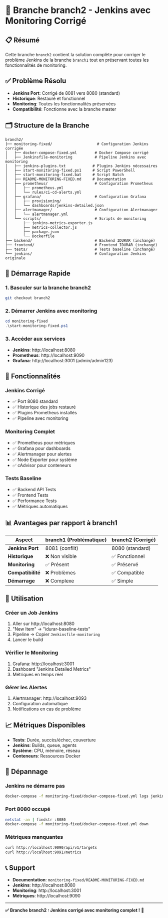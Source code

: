 # 🚀 Branche branch2 - Jenkins avec Monitoring Corrigé

## 📋 Résumé

Cette branche `branch2` contient la solution complète pour corriger le problème Jenkins de la branche `branch1` tout en préservant toutes les fonctionnalités de monitoring.

## ✅ Problème Résolu

- **Jenkins Port**: Corrigé de 8081 vers 8080 (standard)
- **Historique**: Restauré et fonctionnel
- **Monitoring**: Toutes les fonctionnalités préservées
- **Compatibilité**: Fonctionne avec la branche master

## 🗂️ Structure de la Branche

```
branch2/
├── monitoring-fixed/                    # Configuration Jenkins corrigée
│   ├── docker-compose-fixed.yml        # Docker Compose corrigé
│   ├── Jenkinsfile-monitoring          # Pipeline Jenkins avec monitoring
│   ├── jenkins-plugins.txt            # Plugins Jenkins nécessaires
│   ├── start-monitoring-fixed.ps1     # Script PowerShell
│   ├── start-monitoring-fixed.bat     # Script Batch
│   ├── README-MONITORING-FIXED.md     # Documentation
│   ├── prometheus/                     # Configuration Prometheus
│   │   ├── prometheus.yml
│   │   └── rules/ci-cd-alerts.yml
│   ├── grafana/                        # Configuration Grafana
│   │   ├── provisioning/
│   │   └── dashboards/jenkins-detailed.json
│   ├── alertmanager/                   # Configuration Alertmanager
│   │   └── alertmanager.yml
│   └── scripts/                        # Scripts de monitoring
│       ├── jenkins-metrics-exporter.js
│       ├── metrics-collector.js
│       ├── package.json
│       └── Dockerfile
├── backend/                            # Backend IDURAR (inchangé)
├── frontend/                           # Frontend IDURAR (inchangé)
├── tests/                              # Tests baseline (inchangé)
└── jenkins/                            # Configuration Jenkins originale
```

## 🚀 Démarrage Rapide

### 1. Basculer sur la branche branch2
```bash
git checkout branch2
```

### 2. Démarrer Jenkins avec monitoring
```powershell
cd monitoring-fixed
.\start-monitoring-fixed.ps1
```

### 3. Accéder aux services
- **Jenkins**: http://localhost:8080
- **Prometheus**: http://localhost:9090
- **Grafana**: http://localhost:3001 (admin/admin123)

## 🔧 Fonctionnalités

### Jenkins Corrigé
- ✅ Port 8080 standard
- ✅ Historique des jobs restauré
- ✅ Plugins Prometheus installés
- ✅ Pipeline avec monitoring

### Monitoring Complet
- ✅ Prometheus pour métriques
- ✅ Grafana pour dashboards
- ✅ Alertmanager pour alertes
- ✅ Node Exporter pour système
- ✅ cAdvisor pour conteneurs

### Tests Baseline
- ✅ Backend API Tests
- ✅ Frontend Tests
- ✅ Performance Tests
- ✅ Métriques automatiques

## 📊 Avantages par rapport à branch1

| Aspect | branch1 (Problématique) | branch2 (Corrigé) |
|--------|-------------------------|-------------------|
| **Jenkins Port** | 8081 (conflit) | 8080 (standard) |
| **Historique** | ❌ Non visible | ✅ Fonctionnel |
| **Monitoring** | ✅ Présent | ✅ Préservé |
| **Compatibilité** | ❌ Problèmes | ✅ Compatible |
| **Démarrage** | ❌ Complexe | ✅ Simple |

## 🎯 Utilisation

### Créer un Job Jenkins
1. Aller sur http://localhost:8080
2. "New Item" → "idurar-baseline-tests"
3. Pipeline → Copier `Jenkinsfile-monitoring`
4. Lancer le build

### Vérifier le Monitoring
1. Grafana: http://localhost:3001
2. Dashboard "Jenkins Detailed Metrics"
3. Métriques en temps réel

### Gérer les Alertes
1. Alertmanager: http://localhost:9093
2. Configuration automatique
3. Notifications en cas de problème

## 📈 Métriques Disponibles

- **Tests**: Durée, succès/échec, couverture
- **Jenkins**: Builds, queue, agents
- **Système**: CPU, mémoire, réseau
- **Conteneurs**: Ressources Docker

## 🔧 Dépannage

### Jenkins ne démarre pas
```bash
docker-compose -f monitoring-fixed/docker-compose-fixed.yml logs jenkins
```

### Port 8080 occupé
```bash
netstat -an | findstr :8080
docker-compose -f monitoring-fixed/docker-compose-fixed.yml down
```

### Métriques manquantes
```bash
curl http://localhost:9090/api/v1/targets
curl http://localhost:9091/metrics
```

## 📞 Support

- **Documentation**: `monitoring-fixed/README-MONITORING-FIXED.md`
- **Jenkins**: http://localhost:8080
- **Monitoring**: http://localhost:3001
- **Métriques**: http://localhost:9090

---

**✅ Branche branch2 : Jenkins corrigé avec monitoring complet !** 🚀
